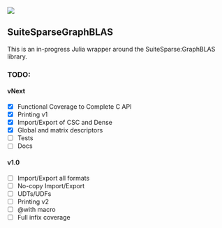 [![](https://img.shields.io/badge/docs-dev-blue.svg)](https://juliasparse.github.io/SuiteSparseGraphBLAS.jl/dev/)

## SuiteSparseGraphBLAS
This is an in-progress Julia wrapper around the SuiteSparse:GraphBLAS library.


### TODO:
#### vNext
- [x] Functional Coverage to Complete C API
- [x] Printing v1
- [x] Import/Export of CSC and Dense
- [x] Global and matrix descriptors
- [ ] Tests
- [ ] Docs

#### v1.0
- [ ] Import/Export all formats
- [ ] No-copy Import/Export
- [ ] UDTs/UDFs
- [ ] Printing v2
- [ ] @with macro
- [ ] Full infix coverage